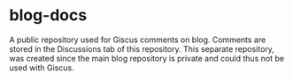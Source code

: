 # blog-docs
A public repository used for Giscus comments on blog. Comments are stored in the Discussions tab of this repository.  This separate repository, was created since the main blog repository is private and could thus not be used with Giscus.
